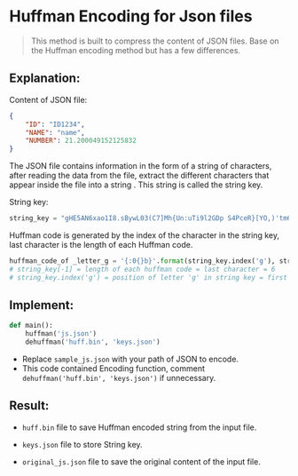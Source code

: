 # Huffman Encoding for Json files

> This method is built to compress the content of JSON files. Base on the Huffman encoding method but has a few differences. 

## Explanation:

Content of JSON file:

```json
{
    "ID": "ID1234",
    "NAME": "name",
    "NUMBER": 21.200049152125832
}

```

The JSON file contains information in the form of a string of characters, after reading the data from the file, extract the different characters that appear inside the file into a string . This string is called the string key.

String key:

```python
string_key = "gHE5AN6xao1I8.sBywL03(C7]Mh{Un:uTi9l2GDp S4PceR}[YO,)'tm6"
```

Huffman code is generated by the index of the character in the string key, last character is the length of each Huffman code.

```python
huffman_code_of _letter_g = '{:0{}b}'.format(string_key.index('g'), string_key[-1]) == 000000
# string_key[-1] = length of each huffman code = last character = 6
# string_key.index('g') = position of letter 'g' in string key = first letter = 0
```

## Implement:
```python
def main():
    huffman('js.json')
    dehuffman('huff.bin', 'keys.json')
```
- Replace ```sample_js.json``` with your path of JSON to encode.
- This code contained Encoding function, comment ```dehuffman('huff.bin', 'keys.json')``` if unnecessary.

## Result:
    
- ```huff.bin``` file to save Huffman encoded string from the input file.  
    
- ```keys.json``` file to store String key. 
    
- ```original_js.json``` file to save the original content of the input file.






